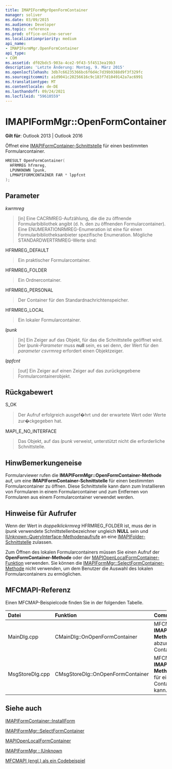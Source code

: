 ```yaml
---
title: IMAPIFormMgrOpenFormContainer
manager: soliver
ms.date: 03/09/2015
ms.audience: Developer
ms.topic: reference
ms.prod: office-online-server
ms.localizationpriority: medium
api_name:
- IMAPIFormMgr.OpenFormContainer
api_type:
- COM
ms.assetid: df02bdc5-903a-4ce2-9f43-5f4513ea19b3
description: 'Letzte Änderung: Montag, 9. März 2015'
ms.openlocfilehash: 3db7c66235366bc6f6d4c7d39b9388d9f3f329fc
ms.sourcegitcommit: a1d9041c20256616c9c183f7d1049142a7ac6991
ms.translationtype: MT
ms.contentlocale: de-DE
ms.lasthandoff: 09/24/2021
ms.locfileid: "59610559"
---
```

# <a name="imapiformmgropenformcontainer"></a>IMAPIFormMgr::OpenFormContainer

  
  
**Gilt für**: Outlook 2013 | Outlook 2016 
  
Öffnet eine [IMAPIFormContainer-Schnittstelle](imapiformcontaineriunknown.md) für einen bestimmten Formularcontainer. 
  
```cpp
HRESULT OpenFormContainer(
  HFRMREG hfrmreg,
  LPUNKNOWN lpunk,
  LPMAPIFORMCONTAINER FAR * lppfcnt
);
```

## <a name="parameters"></a>Parameter

 _kwrmreg_
  
> [in] Eine CACRMREG-Aufzählung, die die zu öffnende Formularbibliothek angibt (d. h. den zu öffnenden Formularcontainer). Eine ENUMERATIONRMREG-Enumeration ist eine für einen Formularbibliotheksanbieter spezifische Enumeration. Mögliche STANDARDWERTRMREG-Werte sind:
    
HFRMREG_DEFAULT 
  
> Ein praktischer Formularcontainer.
    
HFRMREG_FOLDER 
  
> Ein Ordnercontainer. 
    
HFRMREG_PERSONAL 
  
> Der Container für den Standardnachrichtenspeicher. 
    
HFRMREG_LOCAL 
  
> Ein lokaler Formularcontainer. 
    
 _lpunk_
  
> [in] Ein Zeiger auf das Objekt, für das die Schnittstelle geöffnet wird. Der  _lpunk-Parameter_ muss **null** sein, es sei denn, der Wert für den  _parameter csvrmreg_ erfordert einen Objektzeiger. 
    
 _lppfcnt_
  
> [out] Ein Zeiger auf einen Zeiger auf das zurückgegebene Formularcontainerobjekt.
    
## <a name="return-value"></a>Rückgabewert

S_OK 
  
> Der Aufruf erfolgreich ausgef�hrt und der erwartete Wert oder Werte zur�ckgegeben hat.
    
MAPI_E_NO_INTERFACE 
  
> Das Objekt, auf das  _lpunk_ verweist, unterstützt nicht die erforderliche Schnittstelle. 
    
## <a name="remarks"></a>HinwBemerkungeneise

Formularviewer rufen die **IMAPIFormMgr::OpenFormContainer-Methode** auf, um eine **IMAPIFormContainer-Schnittstelle** für einen bestimmten Formularcontainer zu öffnen. Diese Schnittstelle kann dann zum Installieren von Formularen in einem Formularcontainer und zum Entfernen von Formularen aus einem Formularcontainer verwendet werden. 
  
## <a name="notes-to-callers"></a>Hinweise für Aufrufer

Wenn der Wert in  _doppelklickrmreg_ HFRMREG_FOLDER ist, muss der in  _lpunk_ verwendete Schnittstellenbezeichner ungleich **NULL** sein und [IUnknown::QueryInterface-Methodenaufrufe](https://msdn.microsoft.com/library/ms682521%28v=VS.85%29.aspx) an eine [IMAPIFolder-Schnittstelle](imapifolderimapicontainer.md) zulassen. 
  
Zum Öffnen des lokalen Formularcontainers müssen Sie einen Aufruf der **OpenFormContainer-Methode** oder der [MAPIOpenLocalFormContainer-Funktion](mapiopenlocalformcontainer.md) verwenden. Sie können die [IMAPIFormMgr::SelectFormContainer-Methode](imapiformmgr-selectformcontainer.md) nicht verwenden, um dem Benutzer die Auswahl des lokalen Formularcontainers zu ermöglichen. 
  
## <a name="mfcmapi-reference"></a>MFCMAPI-Referenz

Einen MFCMAP-Beispielcode finden Sie in der folgenden Tabelle.
  
|**Datei**|**Funktion**|**Comment**|
|:-----|:-----|:-----|
|MainDlg.cpp  <br/> |CMainDlg::OnOpenFormContainer  <br/> |MFCMAPI verwendet die **IMAPIFormMgr::OpenFormContainer-Methode,** um einen Formularcontainer abzurufen, damit der Inhalt des Containers gerendert werden kann.  <br/> |
|MsgStoreDlg.cpp  <br/> |CMsgStoreDlg::OnOpenFormContainer  <br/> |MFCMAPI verwendet die **IMAPIFormMgr::OpenFormContainer-Methode,** um einen Formularcontainer für einen Ordner abzurufen, damit der Containerinhalt gerendert werden kann.  <br/> |
   
## <a name="see-also"></a>Siehe auch



[IMAPIFormContainer::InstallForm](imapiformcontainer-installform.md)
  
[IMAPIFormMgr::SelectFormContainer](imapiformmgr-selectformcontainer.md)
  
[MAPIOpenLocalFormContainer](mapiopenlocalformcontainer.md)
  
[IMAPIFormMgr : IUnknown](imapiformmgriunknown.md)


[MFCMAPI (engl.) als ein Codebeispiel](mfcmapi-as-a-code-sample.md)

